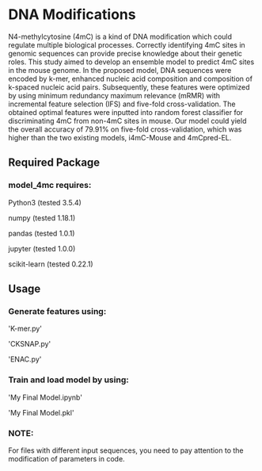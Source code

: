 # DNA Modifications

N4-methylcytosine (4mC) is a kind of DNA modification which could regulate multiple biological processes. Correctly identifying 4mC sites in genomic sequences can provide precise knowledge about their genetic roles. This study aimed to develop an ensemble model to predict 4mC sites in the mouse genome. In the proposed model, DNA sequences were encoded by k-mer, enhanced nucleic acid composition and composition of k-spaced nucleic acid pairs. Subsequently, these features were optimized by using minimum redundancy maximum relevance (mRMR) with incremental feature selection (IFS) and five-fold cross-validation. The obtained optimal features were inputted into random forest classifier for discriminating 4mC from non-4mC sites in mouse. Our model could yield the overall accuracy of 79.91% on five-fold cross-validation, which was higher than the two existing models, i4mC-Mouse and 4mCpred-EL. 
## Required Package
### model_4mc requires:

Python3 (tested 3.5.4)

numpy (tested 1.18.1)

pandas (tested 1.0.1)

jupyter (tested 1.0.0)

scikit-learn (tested 0.22.1)
## Usage
### Generate features using:
'K-mer.py'

'CKSNAP.py'

'ENAC.py'
### Train and load model by using:
'My Final Model.ipynb'

'My Final Model.pkl'
### NOTE:
For files with different input sequences, you need to pay attention to the modification of parameters in code.

